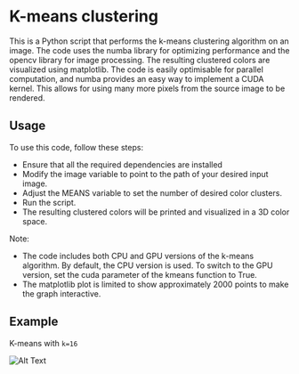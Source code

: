 
# K-means clustering

This is a Python script that performs the k-means clustering algorithm on an image. The code uses the numba library for optimizing performance and the opencv library for image processing. The resulting clustered colors are visualized using matplotlib. The code is easily optimisable for parallel computation, and numba provides an easy way to implement a CUDA kernel. This allows for using many more pixels from the source image to be rendered.
## Usage

To use this code, follow these steps:

 - Ensure that all the required dependencies are installed
 - Modify the image variable to point to the path of your desired input image.
 - Adjust the MEANS variable to set the number of desired color clusters.
 - Run the script.
 - The resulting clustered colors will be printed and visualized in a 3D color space.

Note: 
- The code includes both CPU and GPU versions of the k-means algorithm. By default, the CPU version is used. To switch to the GPU version, set the cuda parameter of the kmeans function to True.
- The matplotlib plot is limited to show approximately 2000 points to make the graph interactive.
## Example

K-means with `k=16`

![Alt Text](https://cdn.discordapp.com/attachments/888995529210617900/1126570652900524032/image.png)
